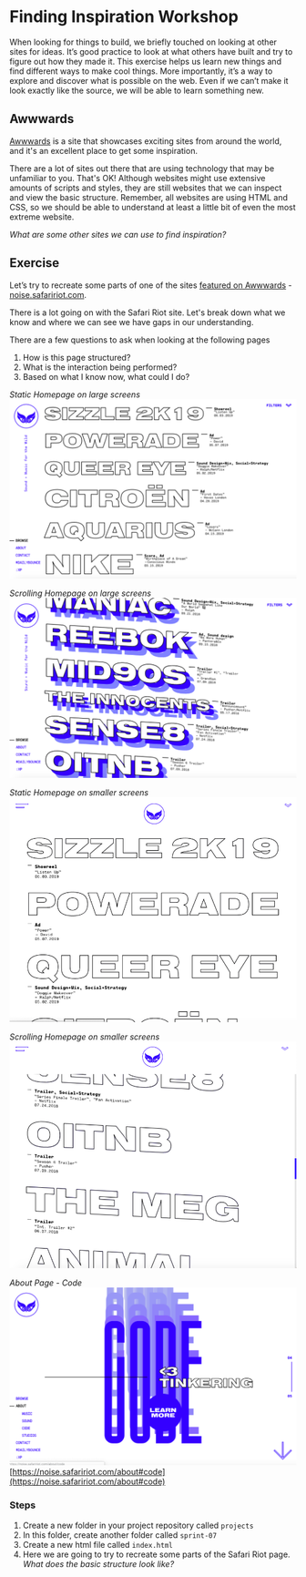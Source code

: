 # Finding Inspiration Workshop
When looking for things to build, we briefly touched on looking at other sites for ideas. It’s good practice to look at what others have built and try to figure out how they made it. This exercise helps us learn new things and find different ways to make cool things. More importantly, it’s a way to explore and discover what is possible on the web. Even if we can’t make it look exactly like the source, we will be able to learn something new. 

## Awwwards
[Awwwards](https://www.awwwards.com) is a site that showcases exciting sites from around the world, and it's an excellent place to get some inspiration. 

There are a lot of sites out there that are using technology that may be unfamiliar to you. That's OK! Although websites might use extensive amounts of scripts and styles, they are still websites that we can inspect and view the basic structure. Remember, all websites are using HTML and CSS, so we should be able to understand at least a little bit of even the most extreme website. 

*What are some other sites we can use to find inspiration?*

## Exercise
Let’s try to recreate some parts of one of the sites [featured on Awwwards](https://www.awwwards.com/sites/safari-riot-noise) - [noise.safaririot.com](https://noise.safaririot.com).

There is a lot going on with the Safari Riot site. Let's break down what we know and where we can see we have gaps in our understanding. 

There are a few questions to ask when looking at the following pages
1. How is this page structured? 
1. What is the interaction being performed?
1. Based on what I know now, what could I do?

*Static Homepage on large screens*
![noise.safaririot.com homepage](./noise-safaririot-homepage.png)

*Scrolling Homepage on large screens*
![noise.safaririot.com homepage, scrolling](./noise-safaririot-homepage-scroll.png)

*Static Homepage on smaller screens*
![noise.safaririot.com homepage](./noise-safaririot-homepage-tablet.png)

*Scrolling Homepage on smaller screens*
![noise.safaririot.com homepage, scrolling](./noise-safaririot-homepage-tablet-scroll.png)

*About Page - Code*
![noise.safaririot.com about #code](./noise-safari-riot-about-code.png)
[https://noise.safaririot.com/about#code](https://noise.safaririot.com/about#code)


### Steps
1. Create a new folder in your project repository called `projects`
1. In this folder, create another folder called `sprint-07`
1. Create a new html file called `index.html`
1. Here we are going to try to recreate some parts of the Safari Riot page. *What does the basic structure look like?*